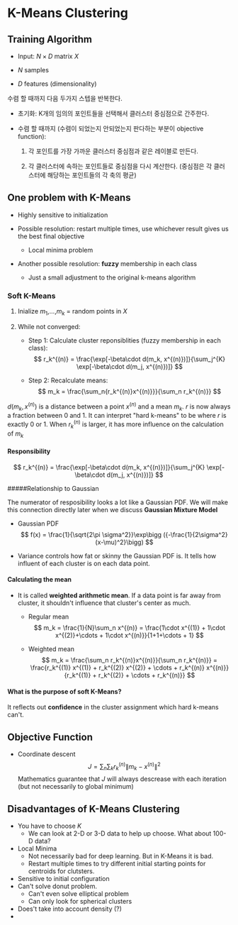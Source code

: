 # K-Means Clustering

## Training Algorithm

- Input:  $N \times D$ matrix $X$

- $N$ samples

- $D$ features (dimensionality)

  

수렴 할 때까지 다음 두가지 스텝을 반복한다.

- 초기화: K개의 임의의 포인트들을 선택해서 클러스터 중심점으로 간주한다.

- 수렴 할 때까지 (수렴이 되었는지 안되었는지 판다하는 부분이 objective function):
  1. 각 포인트를 가장 가까운 클러스터 중심점과 같은 레이블로 만든다.

  2. 각 클러스터에 속하는 포인트들로 중심점을 다시 계산한다. (중심점은 각 클러스터에 해당하는 포인트들의 각 축의 평균)



## One problem with K-Means

- Highly sensitive to initialization

- Possible resolution: restart multiple times, use whichever result gives us the best final objective

  - Local minima problem

- Another possible resolution: **fuzzy** membership in each class

  - Just a small adjustment to the original k-means algorithm

  

### Soft K-Means

1. Inialize $m_1$,…,$m_k$ = random points in $X$

2. While not converged:

   - Step 1: Calculate cluster reponsiblities (fuzzy membership in each class):
     $$
     r_k^{(n)} = \frac{\exp[-\beta\cdot d(m_k, x^{(n)})]}{\sum_j^{K} \exp[-\beta\cdot d(m_j, x^{(n)})]}
     $$

   - Step 2: Recalculate means:
     $$
     m_k = \frac{\sum_n{r_k^{(n)}x^{(n)}}}{\sum_n r_k^{(n)}}
     $$

$d(m_k, x^{(n)})$ is a distance between a point $x^{(n)}$ and a mean $m_k$. $r$ is now always a fraction between 0 and 1. It can interpret "hard k-means" to be where $r$ is exactly 0 or 1. When $r_k^{(n)}$ is larger, it has more influence on the calculation of $m_k$



#### Responsibility

$$
r_k^{(n)} = \frac{\exp[-\beta\cdot d(m_k, x^{(n)})]}{\sum_j^{K} \exp[-\beta\cdot d(m_j, x^{(n)})]}
$$

#####Relationship to Gaussian

The numerator of resposibility looks a lot like a Gaussian PDF. We will make this connection directly later when we discuss **Gaussian Mixture Model**

- Gaussian PDF
  $$
  f(x) = \frac{1}{\sqrt{2\pi \sigma^2}}\exp\bigg ({-\frac{1}{2\sigma^2}(x-\mu)^2}\bigg)
  $$

- Variance controls how fat or skinny the Gaussian PDF is. It tells how influent of each cluster is on each data point.

#### Calculating the mean

- It is called **weighted arithmetic mean**. If a data point is far away from cluster, it shouldn't influence that cluster's center as much.

  - Regular mean
    $$
    m_k = \frac{1}{N}\sum_n x^{(n)} = \frac{1\cdot x^{(1)} + 1\cdot x^{(2)}+\cdots + 1\cdot x^{(n)}}{1+1+\cdots + 1}
    $$

  - Weighted mean
    $$
    m_k = \frac{\sum_n r_k^{(n)}x^{(n)}}{\sum_n r_k^{(n)}}
        = \frac{r_k^{(1)} x^{(1)} + r_k^{(2)} x^{(2)} + \cdots + r_k^{(n)} x^{(n)}}{r_k^{(1)} + r_k^{(2)} + \cdots + r_k^{(n)}}
    $$
    

#### What is the purpose of soft K-Means?

It reflects out **confidence** in the cluster assignment which hard k-means can't.



## Objective Function

- Coordinate descent
  $$
  J = \sum_n\sum_k r_k^{(n)} \| m_k - x^{(n)} \|^2
  $$
  Mathematics guarantee that $J$ will always descrease with each iteration (but not necessarily to global minimum)

## Disadvantages of K-Means Clustering

- You have to choose $K$
  - We can look at 2-D or 3-D data to help up choose. What about 100-D data?
- Local Minima
  - Not necessarily bad for deep learning. But in K-Means it is bad.
  - Restart multiple times to try different initial starting points for centroids for clutsters.
- Sensitive to initial configuration
- Can't solve donut problem.
  - Can't even solve elliptical problem
  - Can only look for spherical clusters
- Does't take into account density (?)
- 































